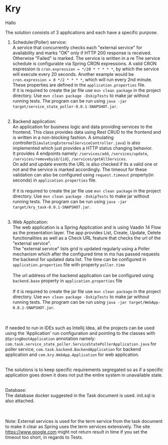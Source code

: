 # Kry

Hallo

The solution consists of 3 applications and each have a specific purpose.

1. Scheduler(Poller) service: <br>
A service that concurrently checks each "external service" for availability and marks "OK" only if HTTP 200 response is received. Otherwise "Failed" is marked. The service is written in a re The service schedule is configurable via Spring CRON expressions. A valid CRON expression is ```cron.expression = */20 * * * * *```, by which the service will execute every 20 seconds. Another example would be ```cron.expression = 0 */2 * * * *```, which will run every 2nd minute. These properties are defined in the ```application.properties``` file.
<br>If it is required to create the jar file use ```mvn clean package``` in the project directory. Use ```mvn clean package -DskipTests``` to make jar without running tests. The program can be run using ```java -jar target/service_state_poller-0.0.1-SNAPSHOT.jar```.
<br/><br/>

2. Backend application:<br>
An application for business logic and data providing services to the frontend. This class provides data using Rest CRUD to the frontend and is written in a non-blocking fashion. A simulating controller(```SimulatingExternalServiceController.java```) is also implemented which just provides a HTTP status changing behavior.
<br>It provides 4 endpoints namely: ```/services/add```, ```/services/update```, ```/services/removebyid/{id}```, ```/services/getAllServices```. 
<br>On add and update events the URL is also checked if its a valid one or not and the service is marked accordingly. The timeout for these validation can also be configured using ```request.timeout``` property(in seconds) in ```application.properties``` file.<br/>
<br>If it is required to create the jar file use ```mvn clean package``` in the project directory. Use ```mvn clean package -DskipTests``` to make jar without running tests. The program can be run using ```java -jar target/kry_task-0.0.1-SNAPSHOT.jar```.
<br/><br/>

3. Web Application:<br>
The web application is a Spring Application and is using Vaadin 14 Flow as the presentation layer. The app provides List, Create, Update, Delete functionalities as well as a Check URL feature that checks the url of the "external service".
<br>The "external service" lists grid is updated regularly using a Poller mechanism which after the configured time in ms has passed requests the backend for updated data list. The time can be configured in ```application.properties``` file with property ```poller.time```<br/>
<br>The url address of the backend application can be configured using ```backend.base``` property in ```application.properties``` file<br/>
<br>If it is required to create the jar file use ```mvn clean package``` in the project directory. Use ```mvn clean package -DskipTests``` to make jar without running tests. The program can be run using ```java -jar target/WebApp-0.0.1-SNAPSHOT.jar```.
<br/><br/>

<br>If needed to run in IDEs such as Intellij Idea, all the projects can be used using the 'Application' run configuration and pointing to the classes with ```@SpringBootApplication``` annotation namely: ```com.task.service_state_poller.ServiceStatePollerApplication.java``` for poller service, ```com.task.backend.BackendApplication``` for backend application and ```com.kry.WebApp.Application``` for web application.<br/>

<br>The solutions is to keep specific requirements segregated so as if a specific application goes down it does not put the entire system in unavailable state.<br/>

<br>
Database:<br>
The database docker suggested in the Task document is used. init.sql is also attached.<br/>
</br>

<br/>

Note: External services is used for the term service from the task document to make it clear as Spring uses the term services extensively. The site https://www.google.com might not return result in time if you set the timeout too short, in regards to Tests.

